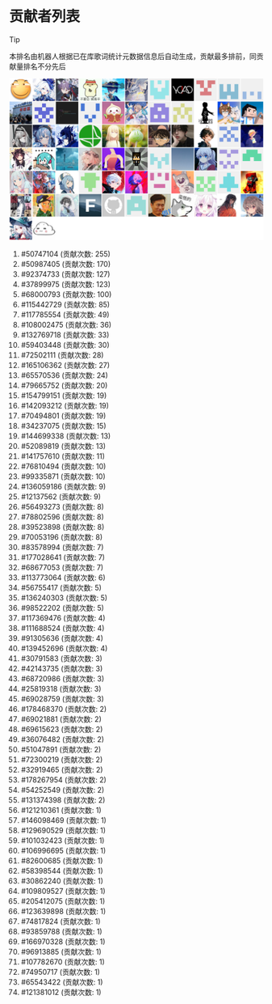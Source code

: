 # 贡献者列表

> [!TIP]
> 本排名由机器人根据已在库歌词统计元数据信息后自动生成，贡献最多排前，同贡献量排名不分先后

![贡献者头像画廊](./CONTRIBUTORS.svg)

1. #50747104 (贡献次数: 255)
2. #50987405 (贡献次数: 170)
3. #92374733 (贡献次数: 127)
4. #37899975 (贡献次数: 123)
5. #68000793 (贡献次数: 100)
6. #115442729 (贡献次数: 85)
7. #117785554 (贡献次数: 49)
8. #108002475 (贡献次数: 36)
9. #132769718 (贡献次数: 33)
10. #59403448 (贡献次数: 30)
11. #72502111 (贡献次数: 28)
12. #165106362 (贡献次数: 27)
13. #65570536 (贡献次数: 24)
14. #79665752 (贡献次数: 20)
15. #154799151 (贡献次数: 19)
16. #142093212 (贡献次数: 19)
17. #70494801 (贡献次数: 19)
18. #34237075 (贡献次数: 15)
19. #144699338 (贡献次数: 13)
20. #52089819 (贡献次数: 13)
21. #141757610 (贡献次数: 11)
22. #76810494 (贡献次数: 10)
23. #99335871 (贡献次数: 10)
24. #136059186 (贡献次数: 9)
25. #12137562 (贡献次数: 9)
26. #56493273 (贡献次数: 8)
27. #78802596 (贡献次数: 8)
28. #39523898 (贡献次数: 8)
29. #70053196 (贡献次数: 8)
30. #83578994 (贡献次数: 7)
31. #177028641 (贡献次数: 7)
32. #68677053 (贡献次数: 7)
33. #113773064 (贡献次数: 6)
34. #56755417 (贡献次数: 5)
35. #136240303 (贡献次数: 5)
36. #98522202 (贡献次数: 5)
37. #117369476 (贡献次数: 4)
38. #111688524 (贡献次数: 4)
39. #91305636 (贡献次数: 4)
40. #139452696 (贡献次数: 4)
41. #30791583 (贡献次数: 3)
42. #42143735 (贡献次数: 3)
43. #68720986 (贡献次数: 3)
44. #25819318 (贡献次数: 3)
45. #69028759 (贡献次数: 3)
46. #178468370 (贡献次数: 2)
47. #69021881 (贡献次数: 2)
48. #69615623 (贡献次数: 2)
49. #36076482 (贡献次数: 2)
50. #51047891 (贡献次数: 2)
51. #72300219 (贡献次数: 2)
52. #32919465 (贡献次数: 2)
53. #178267954 (贡献次数: 2)
54. #54252549 (贡献次数: 2)
55. #131374398 (贡献次数: 2)
56. #121210361 (贡献次数: 1)
57. #146098469 (贡献次数: 1)
58. #129690529 (贡献次数: 1)
59. #101032423 (贡献次数: 1)
60. #106996695 (贡献次数: 1)
61. #82600685 (贡献次数: 1)
62. #58398544 (贡献次数: 1)
63. #30862240 (贡献次数: 1)
64. #109809527 (贡献次数: 1)
65. #205412075 (贡献次数: 1)
66. #123639898 (贡献次数: 1)
67. #74817824 (贡献次数: 1)
68. #93859788 (贡献次数: 1)
69. #166970328 (贡献次数: 1)
70. #96913885 (贡献次数: 1)
71. #107782670 (贡献次数: 1)
72. #74950717 (贡献次数: 1)
73. #65543422 (贡献次数: 1)
74. #121381012 (贡献次数: 1)
